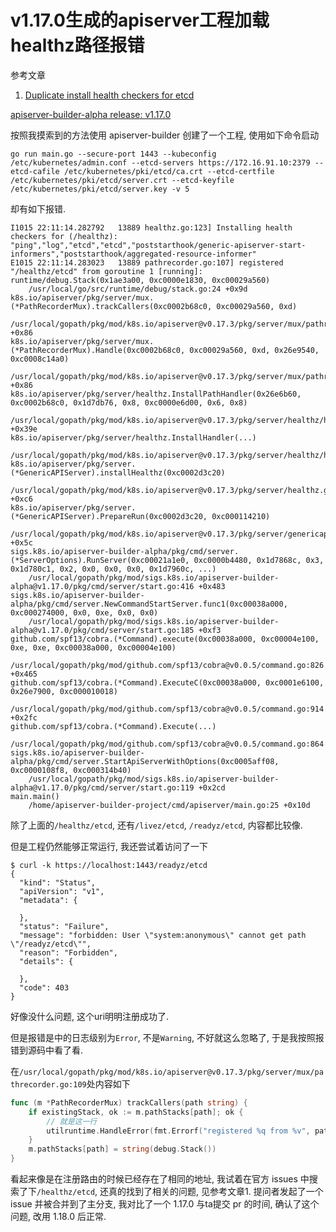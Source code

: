 # v1.17.0生成的apiserver工程加载healthz路径报错

参考文章

1. [Duplicate install health checkers for etcd](https://github.com/kubernetes-sigs/apiserver-builder-alpha/issues/504)

[apiserver-builder-alpha release: v1.17.0](https://github.com/kubernetes-sigs/apiserver-builder-alpha/releases/tag/v1.17.0)

按照我摸索到的方法使用 apiserver-builder 创建了一个工程, 使用如下命令启动

```
go run main.go --secure-port 1443 --kubeconfig /etc/kubernetes/admin.conf --etcd-servers https://172.16.91.10:2379 --etcd-cafile /etc/kubernetes/pki/etcd/ca.crt --etcd-certfile /etc/kubernetes/pki/etcd/server.crt --etcd-keyfile /etc/kubernetes/pki/etcd/server.key -v 5
```

却有如下报错.

```
I1015 22:11:14.282792   13889 healthz.go:123] Installing health checkers for (/healthz): "ping","log","etcd","etcd","poststarthook/generic-apiserver-start-informers","poststarthook/aggregated-resource-informer"
E1015 22:11:14.283023   13889 pathrecorder.go:107] registered "/healthz/etcd" from goroutine 1 [running]:
runtime/debug.Stack(0x1ae3a00, 0xc0000e1830, 0xc00029a560)
	/usr/local/go/src/runtime/debug/stack.go:24 +0x9d
k8s.io/apiserver/pkg/server/mux.(*PathRecorderMux).trackCallers(0xc0002b68c0, 0xc00029a560, 0xd)
	/usr/local/gopath/pkg/mod/k8s.io/apiserver@v0.17.3/pkg/server/mux/pathrecorder.go:109 +0x86
k8s.io/apiserver/pkg/server/mux.(*PathRecorderMux).Handle(0xc0002b68c0, 0xc00029a560, 0xd, 0x26e9540, 0xc0008c14a0)
	/usr/local/gopath/pkg/mod/k8s.io/apiserver@v0.17.3/pkg/server/mux/pathrecorder.go:173 +0x86
k8s.io/apiserver/pkg/server/healthz.InstallPathHandler(0x26e6b60, 0xc0002b68c0, 0x1d7db76, 0x8, 0xc0000e6d00, 0x6, 0x8)
	/usr/local/gopath/pkg/mod/k8s.io/apiserver@v0.17.3/pkg/server/healthz/healthz.go:127 +0x39e
k8s.io/apiserver/pkg/server/healthz.InstallHandler(...)
	/usr/local/gopath/pkg/mod/k8s.io/apiserver@v0.17.3/pkg/server/healthz/healthz.go:93
k8s.io/apiserver/pkg/server.(*GenericAPIServer).installHealthz(0xc0002d3c20)
	/usr/local/gopath/pkg/mod/k8s.io/apiserver@v0.17.3/pkg/server/healthz.go:96 +0xc6
k8s.io/apiserver/pkg/server.(*GenericAPIServer).PrepareRun(0xc0002d3c20, 0xc000114210)
	/usr/local/gopath/pkg/mod/k8s.io/apiserver@v0.17.3/pkg/server/genericapiserver.go:292 +0x5c
sigs.k8s.io/apiserver-builder-alpha/pkg/cmd/server.(*ServerOptions).RunServer(0xc00021a1e0, 0xc0000b4480, 0x1d7868c, 0x3, 0x1d780c1, 0x2, 0x0, 0x0, 0x0, 0x1d7960c, ...)
	/usr/local/gopath/pkg/mod/sigs.k8s.io/apiserver-builder-alpha@v1.17.0/pkg/cmd/server/start.go:416 +0x483
sigs.k8s.io/apiserver-builder-alpha/pkg/cmd/server.NewCommandStartServer.func1(0xc00038a000, 0xc000274000, 0x0, 0xe, 0x0, 0x0)
	/usr/local/gopath/pkg/mod/sigs.k8s.io/apiserver-builder-alpha@v1.17.0/pkg/cmd/server/start.go:185 +0xf3
github.com/spf13/cobra.(*Command).execute(0xc00038a000, 0xc00004e100, 0xe, 0xe, 0xc00038a000, 0xc00004e100)
	/usr/local/gopath/pkg/mod/github.com/spf13/cobra@v0.0.5/command.go:826 +0x465
github.com/spf13/cobra.(*Command).ExecuteC(0xc00038a000, 0xc0001e6100, 0x26e7900, 0xc000010018)
	/usr/local/gopath/pkg/mod/github.com/spf13/cobra@v0.0.5/command.go:914 +0x2fc
github.com/spf13/cobra.(*Command).Execute(...)
	/usr/local/gopath/pkg/mod/github.com/spf13/cobra@v0.0.5/command.go:864
sigs.k8s.io/apiserver-builder-alpha/pkg/cmd/server.StartApiServerWithOptions(0xc0005aff08, 0xc0000108f8, 0xc000314b40)
	/usr/local/gopath/pkg/mod/sigs.k8s.io/apiserver-builder-alpha@v1.17.0/pkg/cmd/server/start.go:119 +0x2cd
main.main()
	/home/apiserver-builder-project/cmd/apiserver/main.go:25 +0x10d
```

除了上面的`/healthz/etcd`, 还有`/livez/etcd`, `/readyz/etcd`, 内容都比较像.

但是工程仍然能够正常运行, 我还尝试着访问了一下

```console
$ curl -k https://localhost:1443/readyz/etcd
{
  "kind": "Status",
  "apiVersion": "v1",
  "metadata": {

  },
  "status": "Failure",
  "message": "forbidden: User \"system:anonymous\" cannot get path \"/readyz/etcd\"",
  "reason": "Forbidden",
  "details": {

  },
  "code": 403
}
```

好像没什么问题, 这个uri明明注册成功了.

但是报错是中的日志级别为`Error`, 不是`Warning`, 不好就这么忽略了, 于是我按照报错到源码中看了看.

在`/usr/local/gopath/pkg/mod/k8s.io/apiserver@v0.17.3/pkg/server/mux/pathrecorder.go:109`处内容如下

```go
func (m *PathRecorderMux) trackCallers(path string) {
    if existingStack, ok := m.pathStacks[path]; ok {
        // 就是这一行
		utilruntime.HandleError(fmt.Errorf("registered %q from %v", path, existingStack))
	}
	m.pathStacks[path] = string(debug.Stack())
}
```

看起来像是在注册路由的时候已经存在了相同的地址, 我试着在官方 issues 中搜索了下`/healthz/etcd`, 还真的找到了相关的问题, 见参考文章1. 提问者发起了一个 issue 并被合并到了主分支, 我对比了一个 1.17.0 与ta提交 pr 的时间, 确认了这个问题, 改用 1.18.0 后正常.
